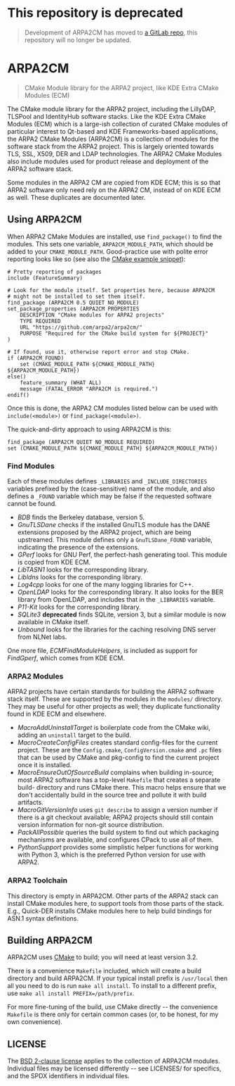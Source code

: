 # This repository is deprecated

> Development of ARPA2CM has moved to
> [a GitLab repo](https://gitlab.com/arpa2/arpa2cm/),
> this repository will no longer be updated.

# ARPA2CM

> CMake Module library for the ARPA2 project, like KDE Extra CMake Modules (ECM)

The CMake module library for the ARPA2 project, including the LillyDAP,
TLSPool and IdentityHub software stacks. Like the KDE Extra CMake Modules (ECM)
which is a large-ish collection of curated CMake modules of particular
interest to Qt-based and KDE Frameworks-based applications, the ARPA2
CMake Modules (ARPA2CM) is a collection of modules for the software
stack from the ARPA2 project. This is largely oriented towards
TLS, SSL, X509, DER and LDAP technologies. The ARPA2 CMake Modules
also include modules used for product release and deployment of
the ARPA2 software stack.

Some modules in the ARPA2 CM are copied from KDE ECM; this is so
that ARPA2 software only need rely on the ARPA2 CM, instead of
on KDE ECM as well. These duplicates are documented later.

## Using ARPA2CM

When ARPA2 CMake Modules are installed, use `find_package()` to find the
modules. This sets one variable, `ARPA2CM_MODULE_PATH`, which should be
added to your `CMAKE_MODULE_PATH`. Good-practice use with polite error
reporting looks like so (see also the [CMake example snippet](CMakeLists.example.txt)):

```
# Pretty reporting of packages
include (FeatureSummary)

# Look for the module itself. Set properties here, because ARPA2CM
# might not be installed to set them itself.
find_package (ARPA2CM 0.5 QUIET NO_MODULE)
set_package_properties (ARPA2CM PROPERTIES
    DESCRIPTION "CMake modules for ARPA2 projects"
    TYPE REQUIRED
    URL "https://github.com/arpa2/arpa2cm/"
    PURPOSE "Required for the CMake build system for ${PROJECT}"
)

# If found, use it, otherwise report error and stop CMake.
if (ARPA2CM_FOUND)
    set (CMAKE_MODULE_PATH ${CMAKE_MODULE_PATH} ${ARPA2CM_MODULE_PATH})
else()
    feature_summary (WHAT ALL)
    message (FATAL_ERROR "ARPA2CM is required.")
endif()
```

Once this is done, the ARPA2 CM modules listed below can be used
with `include(<module>)` or `find_package(<module>)`.

The quick-and-dirty approach to using ARPA2CM is this:

```
find_package (ARPA2CM QUIET NO_MODULE REQUIRED)
set (CMAKE_MODULE_PATH ${CMAKE_MODULE_PATH} ${ARPA2CM_MODULE_PATH})
```

### Find Modules

Each of these modules defines `_LIBRARIES` and `_INCLUDE_DIRECTORIES`
variables prefixed by the (case-sensitive) name of the module, and also
defines a `_FOUND` variable which may be false if the requested software
cannot be found.

 - *BDB* finds the Berkeley database, version 5.
 - *GnuTLSDane* checks if the installed GnuTLS module has the DANE extensions
   proposed by the ARPA2 project, which are being upstreamed. This module
   defines only a `GnuTLSDane_FOUND` variable, indicating the presence of the
   extensions.
 - *GPerf* looks for GNU Perf, the perfect-hash generating tool. This module
   is copied from KDE ECM.
 - *LibTASN1* looks for the corresponding library.
 - *Libldns* looks for the corresponding library.
 - *Log4cpp* looks for one of the many logging libraries for C++.
 - *OpenLDAP* looks for the corresponding library. It also looks for the BER
   library from OpenLDAP, and includes that in the `_LIBRARIES` variable.
 - *P11-Kit* looks for the corresponding library.
 - *SQLite3* **deprecated** finds SQLite, version 3, but a similar module is
   now available in CMake itself.
 - *Unbound* looks for the libraries for the caching resolving DNS server
   from NLNet labs.

One more file, *ECMFindModuleHelpers*, is included as support for *FindGperf*,
which comes from KDE ECM.

### ARPA2 Modules

ARPA2 projects have certain standards for building the ARPA2 software stack
itself. These are supported by the modules in the `modules/` directory.
They may be useful for other projects as well; they duplicate functionality
found in KDE ECM and elsewhere.

 - *MacroAddUninstallTarget* is boilerplate code from the CMake wiki,
   adding an `uninstall` target to the build.
 - *MacroCreateConfigFiles* creates standard config-files for the current
   project. These are the `Config.cmake`, `ConfigVersion.cmake` and `.pc`
   files that can be used by CMake and pkg-config to find the current
   project once it is installed.
 - *MacroEnsureOutOfSourceBuild* complains when building in-source; most
   ARPA2 software has a top-level `Makefile` that creates a separate build-
   directory and runs CMake there. This macro helps ensure that we don't
   accidentally build in the source tree and pollute it with build artifacts.
 - *MacroGitVersionInfo* uses `git describe` to assign a version number
   if there is a git checkout available; ARPA2 projects should still contain
   version information for non-git source distribution.
 - *PackAllPossible* queries the build system to find out which packaging
   mechanisms are available, and configures CPack to use all of them.
 - *PythonSupport* provides some simplistic helper functions for working
   with Python 3, which is the preferred Python version for use with ARPA2.

### ARPA2 Toolchain

This directory is empty in ARPA2CM. Other parts of the ARPA2 stack can install
CMake modules here, to support tools from those parts of the stack. E.g.,
Quick-DER installs CMake modules here to help build bindings for ASN.1
syntax definitions.

## Building ARPA2CM

ARPA2CM uses [CMake](https://cmake.org/) to build; you will need at least
version 3.2.

There is a convenience `Makefile` included, which will create a build
directory and build ARPA2CM. If your typical install prefix is `/usr/local`
then all you need to do is run `make all install`. To install to
a different prefix, use `make all install PREFIX=/path/prefix`.

For more fine-tuning of the build, use CMake directly -- the convenience
`Makefile` is there only for certain common cases (or, to be honest,
for my own convenience).

## LICENSE

The [BSD 2-clause license](LICENSE) applies to the collection of ARPA2CM 
modules. Individual files may be licensed differently -- see LICENSES/ 
for specifics, and the SPDX identifiers in individual files.
